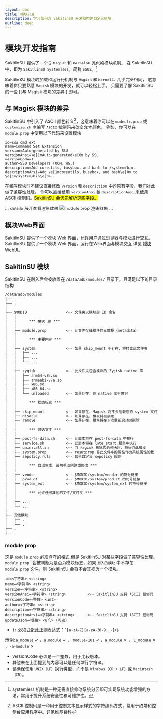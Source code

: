 ```yaml
---
layout: doc
title: 模块开发
description: 学习如何为 SakitinSU 开发和构建自定义模块
outline: deep
---
```


# 模块开发指南

SakitlinSU 提供了一个与 `Magisk` 和 `KernelSU` 类似的模块机制。
在 SakitlinSU 中，即为 `SakitlinSU Systemless`，简称 `SSUS`。[^1]

SakitlinSU 模块的加载和运行行机制与 `Magisk` 和 `KernelSU` 几乎完全相同， 这意味着你只要熟悉 `Magisk` 模块的开发，就可以轻松上手。
只需要了解 SakitlinSU 的一些 [[与 Magisk 模块的差异]] 即可。

## 与 Magisk 模块的差异

SakitlinSU 中引入了 ASCII 颜色转义[^2]，这意味着你可以在 `modeule.prop` 或 `customize.sh` 中编写 `ASCII` 控制码来改变文本颜色。
例如，你可以在 `module.prop` 中使用以下代码来设置模块

```properties {4,8}
id=ssu_cmd_ext
name=Command Set Extension
version=Auto-generated by SSU
versionAnsi=\e[1mAuto-generated\e[0m by SSU
versionCode=1
author=SSU Developers (OOM. WG.)
description=Add coreutils, busybox, and bash to /system/bin.
descriptionAnsi=Add \e[1mcoreutils, busybox, and bash\e[0m to \e[1m/system/bin\e[0m.
```

在编写模块时不建议直接修改 `version` 和 `description` 中的原有字段，我们对此做了兼容性处理，
你可以直接使用 `versionAnsi` 和 `descriptionAnsi` 来使用 ASCII 控制码。<mark>SakitlinSU 会优先解析这些字段。</mark>

::: details 展开查看渲染效果
![module.prop 渲染效果](/assets/img/module_prop.jpg)
:::

## 模块Web界面

SakitlinSU 提供了一个模块 Web 界面，允许用户通过浏览器与模块进行交互。
SakitlinSU 提供了一个模块 Web 界面，运行在Web界面与模块交互 详见 [模块 WebUI](./webui.md)。

## SakitinSU 模块

SakitlinSU 在刷入后会被放置在 `/data/adb/modules/` 目录下。且满足以下的目录结构

```txt
/data/adb/modules
├── .
├── .
|
├── $MODID                  <-- 文件夹以模块的 ID 命名
│   │
│   │      *** 模块 ID ***
│   │
│   ├── module.prop         <-- 此文件存储模块的元数据（metadata）
│   │
│   │      *** 主要内容 ***
│   │
│   ├── system              <-- 如果 skip_mount 不存在，将挂载此文件夹
│   │   ├── ...
│   │   ├── ...
│   │   └── ...
│   │
│   ├── zygisk              <-- 此文件夹包含模块的 Zygisk native 库
│   │   ├── arm64-v8a.so
│   │   ├── armeabi-v7a.so
│   │   ├── x86.so
│   │   ├── x86_64.so
│   │   └── unloaded        <-- 如果存在，则 native 库不兼容
│   │
│   │      *** 状态标志 ***
│   │
│   ├── skip_mount          <-- 如果存在，Magisk 将不会挂载您的 system 文件夹
│   ├── disable             <-- 如果存在，模块将被禁用
│   ├── remove              <-- 如果存在，模块将在下次重新启动时删除
│   │
│   │      *** 可选文件 ***
│   │
│   ├── post-fs-data.sh     <-- 此脚本将在 post-fs-data 中执行
│   ├── service.sh          <-- 此脚本将在 late_start 服务中执行
|   ├── uninstall.sh        <-- 当 Magisk 删除您的模块时，将执行此脚本
│   ├── system.prop         <-- resetprop 将此文件中的属性作为系统属性加载
│   ├── sepolicy.rule       <-- 其他自定义 sepolicy 规则
│   │
│   │      *** 自动生成，请勿手动创建或修改 ***
│   │
│   ├── vendor              <-- $MODID/system/vendor 的符号链接
│   ├── product             <-- $MODID/system/product 的符号链接
│   ├── system_ext          <-- $MODID/system/system_ext 的符号链接
│   │
│   │      *** 允许任何其他的文件/文件夹 ***
│   │
│   ├── ...
│   └── ...
|
├── 其他模块
│   ├── .
│   └── .
├── .
├── .
```

### module.prop

这是 `module.prop` 必须遵守的格式,但是 SakitlinSU 对某些字段做了兼容性处理。`module.prop ` 会被判断为是否为模块标志，如果
`刷入的模块` 中不存在 `module.prop` 文件，则 SakitlinSU 会将不会其视为一个模块。

```properties
id=<字符串> <string>
name=<字符串> <string>
version=<字符串> <string>
versionAnsi=<字符串> <string>          <-- SakitlinSU 支持 ASCII 控制码
versionCode=<整数> <int>
author=<字符串> <string>
description=<字符串> <string>
descriptionAnsi=<字符串> <string>      <-- SakitlinSU 支持 ASCII 控制码
updateJson=<链接> <url> (可选)
```

- `id` 必须匹配此正则表达式：`^[a-zA-Z][a-zA-Z0-9._-]+$`

示例: `a_module` <Badge type="tip"> ✓ </Badge> ，`a.module` <Badge type="tip"> ✓ </Badge> ，
`module-101` <Badge type="tip"> ✓ </Badge> ，`a module` <Badge type="danger"> ✗ </Badge> ，
`1_module` <Badge type="danger"> ✗ </Badge> ，`-a-module` <Badge type="danger"> ✗ </Badge>

- versionCode 必须是一个整数，用于比较版本。
- 其他未在上面提到的内容可以是任何单行字符串。
- 请确保使用 `UNIX（LF）`换行类型，而不是 `Windows（CR + LF）`或 `Macintosh（CR）`。

[^1]: systemless 机制是一种无需直接修改系统分区即可实现系统功能增强的方法，常用于提升系统安全性和可维护性。
[^2]: ASCII
控制码是一种用于控制文本显示样式的字符编码方式，常用于终端和控制台应用程序中。详见[维基百科](https://en.wikipedia.org/wiki/ANSI_escape_code)